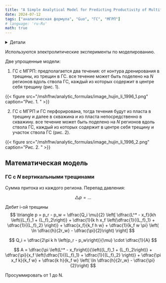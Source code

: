 ```yaml
---
title: "A Simple Analytical Model for Predicting Productivity of Multifractured Horizontal Wells"
date: 2024-07-12
tags: ["аналитическая формула", "Guo", "ГС", "МГРП"]
# language: 'ru-Ru'
math: true
---
```


<details>
<summary>Детали</summary>
<dl>
    <dt>авторы:</dt>
    <dd>Hujun Li, Zhengqi Jia, and Zhaosheng Wei,</dd>
    <dt>год:</dt>
    <dd>1996</dd>
    <dt>doi:</dt>
    <dd><a href ="https://doi.org/10.2118/37051-MS">Cсылка</a></dd>
    <dt>tags:</dt>
    <dd>your_KEYWORDS</dd>
    <dt>создано:</dt>
    <dd>08.02.2024</dd>
    <dt>обновлено:</dt>
    <dd>08.02.2024</dd>
</dl>
</details>

Используются электролитические эксперименты по моделированию.

Две упрощенные модели:

1. ГС с МГРП: предполагается два течения: от контура дренирования в трещины, из трещин в ГС. все течение может быть поделено на $N$ регионов вдоль ствола ГС, каждый из которых содержит в центре себя трещину (рис. 1).

{{< figure src="/mshfhw/analytic_formulas/image_hujin_li_1996_1.png" caption="Рис. 1. " >}}

2. ГС с МГРП и ГС перфорирована, тогда течения будут из пласта в трещину и далее в скважина и из пласта непосредственно в скважину. все течение может быть поделено на $N$ регионов вдоль ствола ГС, каждый из которых содержит в центре себя трещину и участок ствола ГС (рис. 2).

{{< figure src="/mshfhw/analytic_formulas/image_hujin_li_1996_2.png" caption="Рис. 2. " >}}

## Математическая модель

### ГС с $N$ вертикальными трещинами
Сумма притока из каждого региона.
Перепад давления:

$$
\triangle p = ...
$$

Дебит i-ой трещины
$$
\triangle p = p_r - p_w = \dfrac{Q_i \mu}{2}
\left[
    \dfrac{L^* - x_f}{kh \left({L_f}_1 + {L_f}_2\right)} + 
    \dfrac{1}{k h x_f \left(\dfrac{1}{{L_f}_1} + \dfrac{1}{{L_f}_2} \right)} +
    \dfrac{x_f}{k_f h w} +
    \dfrac{1}{k_f w \pi} \left( \ln \dfrac{h}{2r_w} - \dfrac{\pi}{2}\right)
\right]
$$

$$
Q_i = \dfrac{2\pi k h \left(p_r - p_w\right)}{\mu} \cdot \dfrac{1}{A}
$$

$$
A = \dfrac{\pi \left(L^* - x_f\right)}{\left({L_f}_1 + {L_f}_2\right)} + 
    \dfrac{\pi}{x_f \left(\dfrac{1}{{L_f}_1} + \dfrac{1}{{L_f}_2} \right)} +
    \dfrac{\pi x_f k}{k_f w} +
    \dfrac{k h}{k_f w} \left( \ln \dfrac{h}{2r_w} - \dfrac{\pi}{2}\right)
$$

Просуммировать от 1 до N. 